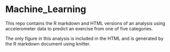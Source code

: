 Machine_Learning
================

This repo contains the R markdown and HTML versions of an analysis using accelerometer data to predict
an exercise from one of five categories.

The only figure in this analysis is included in the HTML and is generated by the R markdown document using knitter.
